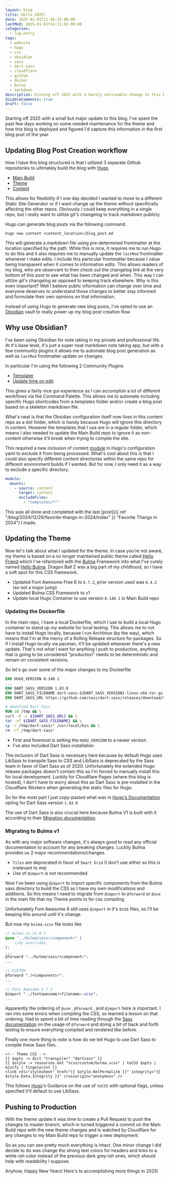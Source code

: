 ```yaml
---
layout: blog
title: Hello 2025!
date: 2025-01-01T11:46:15-06:00
lastMod: 2025-01-01T14:11:02-06:00
categories:
  - log-entry
tags:
  - website
  - hugo
  - css
  - obsidian
  - sass
  - dart-sass
  - cloudflare
  - github
  - docker
  - bulma
  - markdown
description: Kicking off 2025 with a barely noticeable change to this blog.
disableComments: true
draft: false
---
```


Starting off 2025 with a small but major update to this blog. I've spent the past few days working on some needed maintenance for the theme and how this blog is deployed and figured I'd capture this information in the first blog post of the year.

## Updating Blog Post Creation workflow

How I have this blog structured is that I utilized 3 separate Github repositories to ultimately build the blog with [Hugo](https://gohugo.io/)

- [Main Build](https://github.com/sinicide/huynguyen-blog-build)
- [Theme](https://github.com/sinicide/hugo-theme-hello-bulma)
- [Content](https://github.com/sinicide/huynguyen-blog-content)

This allows for flexibility if I one day decided I wanted to move to a different Static Site Generator or if I want change up the theme without specifically affecting the other repos. Obviously I could keep everything in a single repo, but I really want to utilize git's changelog to track markdown publicly.

Hugo can generate blog posts via the following command.

```
hugo new content <content_location>/blog_post.md
```

This will generate a markdown file using pre-determined frontmatter at the location specified by the path. While this is nice, it requires me to run Hugo to do this and it also requires me to manually update the `lastMod` frontmatter whenever I make edits. I include this particular frontmatter because I value being transparent when it comes to information edits. This allows readers of my blog, who are observant to then check out the changelog link at the very bottom of this post to see what has been changed and when. This way I can utilize git's changelog as opposed to keeping track elsewhere. Why is this even important? Well I believe public information can change over time and everyone deserves to understand those changes to better stay informed and formulate their own opinions on that information.

Instead of using Hugo to generate new blog posts, I've opted to use an [Obsidian](https://obsidian.md/) vault to really power up my blog post creation flow.

## Why use Obsidian?

I've been using Obsidian for note taking in my private and professional life. At it's base level, it's just a super neat markdown note taking app, but with a few community plugins it allows me to automate blog post generation as well as `lastMod` frontmatter update on changes.

In particular I'm using the following 2 Community Plugins

- [Templater](https://github.com/SilentVoid13/Templater)
- [Update time on edit](https://github.com/beaussan/update-time-on-edit-obsidian)

This gives a fairly nice gui experience as I can accomplish a lot of different workflows via the Command Palette. This allows me to automate including specific Hugo shortcodes from a templates folder and/or create a blog post based on a skeleton markdown file.

What's neat is that the Obsidian configuration itself now lives in this content repo as a dot folder, which is handy because Hugo will ignore this directory in content. However the templates that I use are in a regular folder, which means I also needed to update the Main Build repo to ignore it as non-content otherwise it'll break when trying to compile the site.

This required a new inclusion of content [module](https://gohugo.io/hugo-modules/configuration/#module-configuration-mounts) in Hugo's configuration yaml to exclude it from being processed. What's cool about this is that I could also specify different content directories within the same repo for different environment builds if I wanted. But for now, I only need it as a way to exclude a specific directory.

```yaml
module:
  mounts:
    - source: content
      target: content
      excludeFiles:
        - "templates/**"
```

This was all done and completed with the last [post]({{ ref "/blog/2024/12/26/favorite-thangs-in-2024/index" }} "Favorite Thangs in 2024") I made.

## Updating the Theme

Now let's talk about what I updated for the theme. In case you're not aware, my theme is based on a no longer maintained public theme called [Hello Friend](https://github.com/panr/hugo-theme-hello-friend) which I've refactored with the [Bulma](https://bulma.io/) Framework into what I've cutely named [Hello Bulma](https://github.com/sinicide/hugo-theme-hello-bulma). Dragon Ball Z was a big part of my childhood, so I have a soft spot for this CSS framework.

- Updated Font Awesome Free 6 to `6.7.2`, prior version used was `6.4.2` (so not a major jump)
- Updated Bulma CSS Framework to v1
- Update local Hugo Container to use version `0.140.1` in Main Build repo

### Updating the Dockerfile

In the main repo, I have a local Dockerfile, which I use to build a local Hugo container to stand up my website for local testing. This allows me to not have to install Hugo locally, because I run Archlinux (by the way), which means that I'm at the mercy of a Rolling Release structure for packages. So if I install Hugo locally via pacman, it'll be updated whenever there's a new update. That's not what I want for anything I push to production, anything that is going to be considered "production" needs to be deterministic and remain on consistent versions.

So let's go over some of the major changes to my Dockerfile

```dockerfile
ENV HUGO_VERSION 0.140.1
...
ENV DART_SASS_VERSION 1.83.0
ENV DART_SASS_FILENAME dart-sass-${DART_SASS_VERSION}-linux-x64.tar.gz
ENV DART_SASS_URL https://github.com/sass/dart-sass/releases/download/${DART_SASS_VERSION}/${DART_SASS_FILENAME}

# download Dart Sass
RUN cd /tmp && \
curl -O -L ${DART_SASS_URL} && \
tar -xf ${DART_SASS_FILENAME} && \
cp -r /tmp/dart-sass/* /usr/local/bin && \
rm -rf /tmp/dart-sass*
```

- First and foremost is setting the `HUGO_VERSION` to a newer version
- I've also included Dart Sass installation

The inclusion of Dart Sass is necessary here because by default Hugo uses LibSass to transpile Sass to CSS and LibSass is deprecated by the Sass team in favor of Dart Sass as of 2020. Unfortunately the extended Hugo release packages doesn't contain this so I'm forced to manually install this for local development. Luckily for Cloudflare Pages (where this blog is hosted), I don't have to worry about this as Dart Sass is pre-installed in the Cloudflare Workers when generating the static files for Hugo.

So for the most part I just copy-pasted what was in [Hugo's Documentation](https://gohugo.io/hugo-pipes/transpile-sass-to-css/#dart-sass) opting for Dart Sass version `1.83.0`

The use of Dart Sass is also crucial here because Bulma V1 is built with it according to their [Migration documentation](https://bulma.io/documentation/start/migrating-to-v1/#what-changes).

### Migrating to Bulma v1

As with any major software changes, it's always good to read any official documentation to account for any breaking changes. Luckily Bulma provides us 2 major recommendations/changes.

- `Tiles` are deprecated in favor of `Smart Grid` (I don't use either so this is irrelevant to me)
- Use of `@import` is not recommended

Now I've been using `@import` to import specific components from the Bulma sass directory to build the CSS as I have my own modifications and additions. So this means I need to migrate from `@import` to `@forward` or `@use` in the main file that my Theme points to for css compiling.

Unfortunately Font Awesome 6 still uses `@import` in it's scss files, so I'll be keeping this around until it's change.

But now my `bulma.scss` file looks like

```scss
// bulma.io v1.0.3
@use "../bulma/sass/<component>" (
	//my overrides
);
...
@forward "../bulma/sass/<component>";
...

// CUSTOM
@forward "./<components>";
...

// Font Awesome 6.7.2
@import "../fontawesome/<filename>.scss";
...
```

Apparently the ordering of `@use` , `@forward` , and `@import` here is important. I ran into some errors when compiling the CSS, so learned a lesson on that ordering. Had to spend a bit of time reading through the [Sass documentation](https://sass-lang.com/documentation/at-rules/forward/) on the usage of `@forward` and doing a bit of back and forth testing to ensure everything compiled and rendered like before.

Finally one more thing to note is how do we tell Hugo to use Dart Sass to compile these Sass files.

```htmx
<!-- Theme CSS -->
{{ $opts := dict "transpiler" "dartsass" }}
{{ $style := resources.Get "scss/custom/bulma.scss" | toCSS $opts | minify | fingerprint }}
<link rel="stylesheet" href="{{ $style.RelPermalink }}" integrity="{{ $style.Data.Integrity }}" crossorigin="anonymous" />
```

This follows [Hugo](https://gohugo.io/hugo-pipes/transpile-sass-to-css/#usage)'s Guidance on the use of `toCSS` with optional flags, unless specified it'll default to use LibSass.

## Pushing to Production

With the theme update it was time to create a Pull Request to push the changes to master branch, which in turned triggered a commit on the Main Build repo with the new theme changes and is watched by Cloudflare for any changes to my Main Build repo to trigger a new deployment.

So as you can see pretty much everything is intact. One minor change I did decide to do was change the strong text colors for headers and links to a white-ish color instead of the previous dark grey-ish ones, which should help with readability I suppose.

Anyhow, Happy New Years! Here's to accomplishing more things in 2025!

